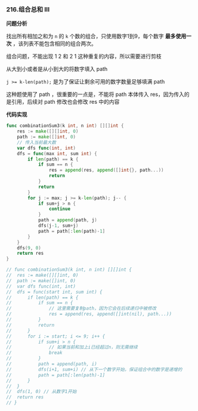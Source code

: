 ### 216.组合总和 III

**问题分析**

找出所有相加之和为 `n` 的 `k` 个数的组合，只使用数字1到9，每个数字 **最多使用一次** ，该列表不能包含相同的组合两次。

组合问题，不能出现 1 2 和 2 1 这种重复的内容，所以需要进行剪枝

从大到小或者是从小到大的将数字填入 path

`j >= k-len(path);` 是为了保证让剩余可用的数字数量足够填满 path

这种题使用了 path ，很重要的一点是，不能将 path 本体传入 res，因为传入的是引用，后续对 path 修改也会修改 res 中的内容

**代码实现**

```go
func combinationSum3(k int, n int) [][]int {
	res := make([][]int, 0)
	path := make([]int, 0)
	// 传入当前最大数
	var dfs func(int, int)
	dfs = func(max int, sum int) {
		if len(path) == k {
			if sum == n {
				res = append(res, append([]int{}, path...))
				return
			}
			return
		}
		for j := max; j >= k-len(path); j-- {
			if sum+j > n {
				continue
			}
			path = append(path, j)
			dfs(j-1, sum+j)
			path = path[:len(path)-1]
		}
	}
	dfs(9, 0)
	return res
}

// func combinationSum3(k int, n int) [][]int {
// 	res := make([][]int, 0)
// 	path := make([]int, 0)
// 	var dfs func(int, int)
// 	dfs = func(start int, sum int) {
// 		if len(path) == k {
// 			if sum == n {
// 				// 这里需要复制path，因为它会在后续递归中被修改
// 				res = append(res, append([]int(nil), path...))
// 			}
// 			return
// 		}
// 		for i := start; i <= 9; i++ {
// 			if sum+i > n {
// 				// 如果当前和加上i已经超过n，则无需继续
// 				break
// 			}
// 			path = append(path, i)
// 			dfs(i+1, sum+i) // 从下一个数字开始，保证组合中的数字是递增的
// 			path = path[:len(path)-1]
// 		}
// 	}
// 	dfs(1, 0) // 从数字1开始
// 	return res
// }
```

